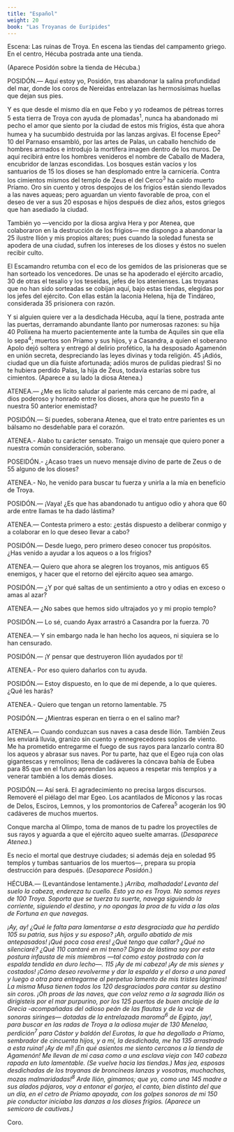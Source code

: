 ```yaml
---
title: "Español"
weight: 20
book: "Las Troyanas de Eurípides"
---
```

Escena: Las ruinas de Troya. En escena las tiendas del campamento griego. En el centro, Hécuba postrada ante una tienda.

(Aparece Posidón sobre la tienda de Hécuba.)

POSIDÓN.— Aquí estoy yo, Posidón, tras abandonar la salina profundidad del mar, donde los coros de Nereidas entrelazan las hermosísimas huellas que dejan sus pies.

Y es que desde el mismo día en que Febo y yo rodeamos de pétreas torres 5 esta tierra de Troya con ayuda de plomadas<sup>1</sup>, nunca ha abandonado mi pecho el amor que siento por la ciudad de estos mis frigios, ésta que ahora humea y ha sucumbido destruida por las lanzas argivas. El focense Epeo<sup>2</sup> 10 del Parnaso ensambló, por las artes de Palas, un caballo henchido de hombres armados e introdujo la mortífera imagen dentro de los muros. De aquí recibirá entre los hombres venideros el nombre de Caballo de Madera, encubridor de lanzas escondidas. Los bosques están vacíos y los santuarios de 15 los dioses se han desplomado entre la carnicería. Contra los cimientos mismos del templo de Zeus el del Cerco<sup>3</sup> ha caído muerto Príamo. Oro sin cuento y otros despojos de los frigios están siendo llevados a las naves aqueas; pero aguardan un viento favorable de proa, con el deseo de ver a sus 20 esposas e hijos después de diez años, estos griegos que han asediado la ciudad.

También yo —vencido por la diosa argiva Hera y por Atenea, que colaboraron en la destrucción de los frigios— me dispongo a abandonar la 25 ilustre Ilión y mis propios altares; pues cuando la soledad funesta se apodera de una ciudad, sufren los intereses de los dioses y éstos no suelen recibir culto.

El Escamandro retumba con el eco de los gemidos de las prisioneras que se han sorteado los vencedores. De unas se ha apoderado el ejército arcadio, 30 de otras el tesalio y los teseidas, jefes de los atenienses. Las troyanas que no han sido sorteadas se cobijan aquí, bajo estas tiendas, elegidas por los jefes del ejército. Con ellas están la laconia Helena, hija de Tindáreo, considerada 35 prisionera con razón.

Y si alguien quiere ver a la desdichada Hécuba, aquí la tiene, postrada ante las puertas, derramando abundante llanto por numerosas razones: su hija 40 Políxena ha muerto pacientemente ante la tumba de Aquiles sin que ella lo sepa<sup>4</sup>; muertos son Príamo y sus hijos, y a Casandra, a quien el soberano Apolo dejó soltera y entregó al delirio profético, la ha desposado Agamenón en unión secreta, despreciando las leyes divinas y toda religión. 45 ¡Adiós, ciudad que un día fuiste afortunada; adiós muros de pulidas piedras! Si no te hubiera perdido Palas, la hija de Zeus, todavía estarías sobre tus cimientos. (Aparece a su lado la diosa Atenea.)

ATENEA.— ¿Me es lícito saludar al pariente más cercano de mi padre, al dios poderoso y honrado entre los dioses, ahora que he puesto fin a nuestra 50 anterior enemistad?

POSIDÓN.— Sí puedes, soberana Atenea, que el trato entre parientes es un bálsamo no desdeñable para el corazón.

ATENEA.- Alabo tu carácter sensato. Traigo un mensaje que quiero poner a nuestra común consideración, soberano.

POSEIDÓN.- ¿Acaso traes un nuevo mensaje divino de parte de Zeus o de 55 alguno de los dioses?

ATENEA.- No, he venido para buscar tu fuerza y unirla a la mía en beneficio de Troya.

POSIDÓN.— ¡Vaya! ¿Es que has abandonado tu antiguo odio y ahora que 60 arde entre llamas te ha dado lástima?

ATENEA.— Contesta primero a esto: ¿estás dispuesto a deliberar conmigo y a colaborar en lo que deseo llevar a cabo?

POSIDÓN.— Desde luego, pero primero deseo conocer tus propósitos. ¿Has venido a ayudar a los aqueos o a los frigios?

ATENEA.— Quiero que ahora se alegren los troyanos, mis antiguos 65 enemigos, y hacer que el retorno del ejército aqueo sea amargo.

POSIDÓN.— ¿Y por qué saltas de un sentimiento a otro y odias en exceso o amas al azar?

ATENEA.— ¿No sabes que hemos sido ultrajados yo y mi propio templo?

POSIDÓN.— Lo sé, cuando Ayax arrastró a Casandra por la fuerza. 70

ATENEA.— Y sin embargo nada le han hecho los aqueos, ni siquiera se lo han censurado.

POSIDÓN.— ¡Y pensar que destruyeron Ilión ayudados por ti!

ATENEA.- Por eso quiero dañarlos con tu ayuda.

POSIDÓN.— Estoy dispuesto, en lo que de mi depende, a lo que quieres. ¿Qué les harás?

ATENEA.- Quiero que tengan un retorno lamentable. 75

POSIDÓN.— ¿Mientras esperan en tierra o en el salino mar?

ATENEA.— Cuando conduzcan sus naves a casa desde Ilión. También Zeus les enviará lluvia, granizo sin cuento y ennegrecedores soplos de viento. Me ha prometido entregarme el fuego de sus rayos para lanzarlo contra 80 los aqueos y abrasar sus naves. Por tu parte, haz que el Egeo ruja con olas gigantescas y remolinos; llena de cadáveres la cóncava bahía de Eubea para 85 que en el futuro aprendan los aqueos a respetar mis templos y a venerar también a los demás dioses.

POSIDÓN.— Así será. El agradecimiento no precisa largos discursos. Removeré el piélago del mar Egeo. Los acantilados de Míconos y las rocas de Delos, Esciros, Lemnos, y los promontorios de Caferea<sup>5</sup> acogerán los 90 cadáveres de muchos muertos.

Conque marcha al Olimpo, toma de manos de tu padre los proyectiles de sus rayos y aguarda a que el ejército aqueo suelte amarras. (<em>Desaparece Atenea</em>.)

Es necio el mortal que destruye ciudades; si además deja en soledad 95 templos y tumbas santuarios de los muertos—, prepara su propia destrucción para después. (<em>Desaparece Posidón</em>.)

HÉCUBA.— (Levantándose lentamente.) <em>¡Arriba, malhadada! Levanta del suelo la cabeza, endereza tu cuello. Esto ya no es Troya. No somos reyes de 100 Troya. Soporta que se tuerza tu suerte, navega siguiendo la corriente, siguiendo el destino, y no opongas la proa de tu vida a las olas de Fortuna en que navegas.</em>

<em>¡Ay, ay! ¿Qué le falta para lamentarse a esta desgraciada que ha perdido 105 su patria, sus hijos y su esposo? ¡Ah, orgullo abatido de mis antepasados! ¡Qué poca cosa eres! ¿Qué tengo que callar? ¿Qué no silenciaré? ¿Qué 110 cantaré en mi treno? Digna de lástima soy por esta postura infausta de mis miembros —tal como estoy postrada con la espalda tendida en duro lecho—. 115 ¡Ay de mi cabeza! ¡Ay de mis sienes y costados! ¡Cómo deseo revolverme y dar la espalda y el dorso a una pared y luego a otra para entregarme al perpetuo lamento de mis tristes lágrimas! La misma Musa tienen todos los 120 desgraciados para cantar su destino sin coros. ¡Oh proas de las naves, que con veloz remo a la sagrada Ilión os dirigisteis por el mar purpurino, por los 125 puertos de buen anclaje de la Grecia -acompañadas del odioso peán de las flautas y de la voz de sonoras siringes— dotadas de la entrelazada maroma<sup>6</sup> de Egipto, jay!, para buscar en las radas de Troya a la odiosa mujer de 130 Menelao, perdición<sup>7</sup> para Cástor y baldón del Eurotas, la que ha degollado a Príamo, sembrador de cincuenta hijos, y a mí, la desdichada, me ha 135 arrastrado a esta ruina! ¡Ay de mí! ¡En qué asientos me siento cercanos a la tienda de Agamenón! Me llevan de mi casa como a una esclava vieja con 140 cabeza rapada en luto lamentable. (Se vuelve hacia las tiendas.) Mas jea, esposas desdichadas de los troyanas de broncíneas lanzas y vosotras, muchachas, mozas malmaridadas!<sup>8</sup> Arde Ilión, gimamos; que yo, como una 145 madre a sus alados pájaros, voy a entonar el gorjeo, el canto, bien distinto del que un día, en el cetro de Príamo apoyada, con los golpes sonoros de mi 150 pie conductor iniciaba las danzas a los dioses frigios. (Aparece un semicoro de cautivas.)</em>

Coro.